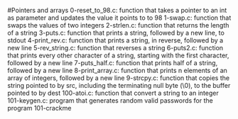 #Pointers and arrays
0-reset_to_98.c: function that takes a pointer to an int as parameter
and updates the value it points to to 98
1-swap.c:  function that swaps the values of two integers
2-strlen.c: function that returns the length of a string
3-puts.c: function that prints a string,
followed by a new line, to stdout
4-print_rev.c: function that prints a string, in reverse,
followed by a new line
5-rev_string.c: function that reverses a string
6-puts2.c: function that prints every other character of a string,
starting with the first character, followed by a new line
7-puts_half.c: function that prints half of a string,
followed by a new line
8-print_array.c: function that prints n elements of an array of integers,
followed by a new line
9-strcpy.c: function that copies the string pointed to by src,
including the terminating null byte (\0),
to the buffer pointed to by dest
100-atoi.c: function that convert a string to an integer
101-keygen.c: program that generates random valid passwords
for the program 101-crackme
